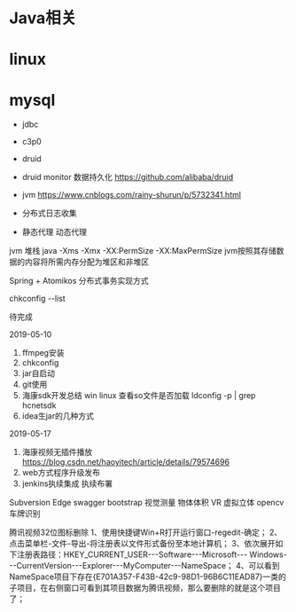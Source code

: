 # Java相关
# linux
# mysql


* jdbc
* c3p0
* druid 
* druid monitor 数据持久化
    https://github.com/alibaba/druid
* jvm https://www.cnblogs.com/rainy-shurun/p/5732341.html
* 分布式日志收集

* 静态代理 动态代理


jvm 堆栈 
java  -Xms -Xmx -XX:PermSize -XX:MaxPermSize
jvm按照其存储数据的内容将所需内存分配为堆区和非堆区



Spring + Atomikos 分布式事务实现方式

chkconfig --list


待完成

2019-05-10
1. ffmpeg安装
2. chkconfig
3. jar自启动
5. git使用
6. 海康sdk开发总结 win linux 
    查看so文件是否加载
    ldconfig  -p  | grep hcnetsdk  
7. idea生jar的几种方式

2019-05-17
1. 海康视频无插件播放
https://blog.csdn.net/haoyitech/article/details/79574696
2. web方式程序升级发布
3. jenkins执续集成 执续布署

Subversion Edge
swagger bootstrap
视觉测量 物体体积 VR 虚拟立体
opencv 车牌识别


腾讯视频32位图标删除
    1、使用快捷键Win+R打开运行窗口-regedit-确定；
    2、点击菜单栏-文件-导出-将注册表以文件形式备份至本地计算机；
    3、依次展开如下注册表路径：HKEY_CURRENT_USER---Software---Microsoft--- Windows---CurrentVersion---Explorer---MyComputer---NameSpace；
    4、可以看到NameSpace项目下存在{E701A357-F43B-42c9-98D1-96B6C11EAD87}一类的子项目，在右侧窗口可看到其项目数据为腾讯视频，那么要删除的就是这个项目了；

